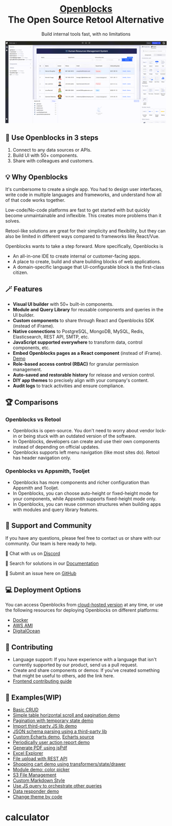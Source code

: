 <div align="center">
<h1 style="border-bottom: none">
    <b><a href="https://openblocks.dev/">Openblocks</a></b><br />
    The Open Source Retool Alternative
</h1>
<p>
    Build internal tools fast, with no limitations
</p>
</div>

<img src="/docs/.gitbook/assets/Bu2fpz1h01.gif"/>

## 📢 Use Openblocks in 3 steps
1. Connect to any data sources or APIs.
2. Build UI with 50+ components.
3. Share with colleagues and customers.
## 💡 Why Openblocks
It's cumbersome to create a single app. You had to design user interfaces, write code in multiple languages and frameworks, and understand how all of that code works together.

Low-code/No-code platforms are fast to get started with but quickly become unmaintainable and inflexible. This creates more problems than it solves.

Retool-like solutions are great for their simplicity and flexibility, but they can also be limited in different ways compared to frameworks like React/Vue.

Openblocks wants to take a step forward. More specifically, Openblocks is
- An all-in-one IDE to create internal or customer-facing apps.
- A place to create, build and share building blocks of web applications.
- A domain-specific language that UI-configurable block is the first-class citizen.

## 🪄 Features
- **Visual UI builder** with 50+ built-in components.
- **Module and Query Library** for reusable components and queries in the UI builder.
- **Custom components** to share through React and Openblocks SDK (instead of iFrame).
- **Native connections** to PostgreSQL, MongoDB, MySQL, Redis, Elasticsearch, REST API, SMTP, etc.
- **JavaScript supported everywhere** to transform data, control components, etc.
- **Embed Openblocks pages as a React component** (instead of iFrame). [Demo](https://github.com/openblocks-dev/openblocks-sdk-demo)
- **Role-based access control (RBAC)** for granular permission management.
- **Auto-saved and restorable history** for release and version control.
- **DIY app themes** to precisely align with your company's content.
- **Audit logs** to track activities and ensure compliance.

## 🏆 Comparisons
### Openblocks vs Retool
- Openblocks is open-source. You don't need to worry about vendor lock-in or being stuck with an outdated version of the software.
- In Openblocks, developers can create and use their own components instead of depending on official updates.
- Openblocks supports left menu navigation (like most sites do). Retool has header navigation only.
### Openblocks vs Appsmith, Tooljet
- Openblocks has more components and richer configuration than Appsmith and Tooljet.
- In Openblocks, you can choose auto-height or fixed-height mode for your components, while Appsmith supports fixed-height mode only.
- In Openblocks, you can reuse common structures when building apps with modules and query library features.

## 👐 Support and Community
If you have any questions, please feel free to contact us or share with our community. Our team is here ready to help.

📮 Chat with us on [Discord](https://discord.com/invite/z5W2YHXdtt)

📑 Search for solutions in our [Documentation](https://docs.openblocks.dev/)

🔎 Submit an issue here on [GitHub](https://github.com/openblocks-dev/openblocks/issues)

## 💻 Deployment Options
You can access Openblocks from [cloud-hosted version](https://cloud.openblocks.dev/) at any time, or use the following resources for deploying Openblocks on different platforms:
- [Docker](https://docs.openblocks.dev/self-hosting)
- [AWS AMI](https://docs.openblocks.dev/self-hosting/aws-ami)
- [DigitalOcean](https://docs.openblocks.dev/self-hosting/digitalocean)

## 💪 Contributing
- Language support: If you have experience with a language that isn't currently supported by our product, send us a pull request.
- Create and share components or demos: If you've created something that might be useful to others, add the link here.
- [Frontend contributing guide](https://github.com/openblocks-dev/openblocks/tree/develop/client)

## 📝 Examples(WIP)
- [Basic CRUD](https://cloud.openblocks.dev/apps/6374b8dbc23a1103804cc23e/view)
- [Simple table horizontal scroll and pagination demo](https://cloud.openblocks.dev/apps/6377695dc54c5224c70e9770/view)
- [Pagination with temporary state demo](https://cloud.openblocks.dev/apps/6379cdd9f02c6e6ecc1d37ff/view)
- [Import third-party JS lib demo](https://cloud.openblocks.dev/apps/637a1797c54c5224c70efed3/view)
- [JSON schema parsing using a third-party lib](https://cloud.openblocks.dev/apps/638dc95c75cfb658566143c5/view)
- [Custom Echarts demo](https://cloud.openblocks.dev/apps/63779dd6c54c5224c70ea537/view), [Echarts source](https://echarts.apache.org/examples/en/editor.html?c=area-stack)
- [Periodically user action report demo](https://cloud.openblocks.dev/apps/637f38daa899fe1ffcb17f0b/view)
- [Generate PDF using jsPdf](https://cloud.openblocks.dev/apps/6388610b0a254922d92e3882/view)
- [Excel Explorer](https://cloud.openblocks.dev/apps/6392ff5d51cd8a59114b0c2c/view)
- [File upload with REST API](https://cloud.openblocks.dev/apps/63a2651e660ad97d59eb4a51/view)
- [Shopping cart demo using transformers/state/drawer](https://cloud.openblocks.dev/apps/63a422a344075b798fe3ae06/view)
- [Module demo: color picker](https://cloud.openblocks.dev/apps/63a58f1e85d4cb49cebad1d4/view)
- [S3 File Management](https://cloud.openblocks.dev/apps/63c7aa55686c4f301cf4d755/view)
- [Custom Markdown Style](https://cloud.openblocks.dev/apps/63c8bdb9de760726cd253c90/view)
- [Use JS query to orchestrate other queries](https://cloud.openblocks.dev/apps/63c8fb1e0279b679be2b5a09/view)
- [Data responder demo](https://cloud.openblocks.dev/apps/63f84d23f5f6f66102fedf81/view)
- [Change theme by code](https://cloud.openblocks.dev/apps/63f84ca9f5f6f66102fedf3b/view)
# calculator
